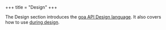 +++
title = "Design"
+++

The Design section introduces the <a href="overview">goa API Design language</a>.
It also covers how to use <a href="swagger"> during design</a>.
